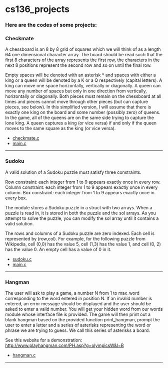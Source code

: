 # cs136_projects
### Here are the codes of some projects:

### Checkmate

A chessboard is an 8 by 8 grid of squares which we will think of as a length 64 one dimensional character array. The board should be read such that the first 8 characters of the array represents the first row, the characters in the next 8 positions represent the second row and so on until the final row.

Empty spaces will be denoted with an asterisk * and spaces with either a king or a queen will be denoted by a K or a Q respectively (capital letters). A king can move one space horizontally, vertically or diagonally. A queen can move any number of spaces but only in one direction from vertically, horizontally or diagonally. Both pieces must remain on the chessboard at all times and pieces cannot move through other pieces (but can capture pieces, see below). In this simplified version, I will assume that there is exactly one king on the board and some number (possibly zero) of queens. In the game, all of the queens are on the same side trying to capture the lone king. A queen captures a king (or vice versa) if and only if the queen moves to the same square as the king (or vice versa).

  * [checkmate.c](checkmate/checkmate.c)
  * [main.c](./checkmate/test-checkmate.c)
  ***
  
### Sudoku
  
A valid solution of a Sudoku puzzle must satisfy three constraints.

Row constraint: each integer from 1 to 9 appears exactly once in every row.
Column constraint: each integer from 1 to 9 appears exactly once in every column.
Box constraint: each integer from 1 to 9 appears exactly once in every box.

The module stores a Sudoku puzzle in a struct with two arrays. When a puzzle is read in, it is stored in both the puzzle and the sol arrays. As you attempt to solve the puzzle, you can modify the sol array until it contains a valid solution.

The rows and columns of a Sudoku puzzle are zero indexed. Each cell is represented by (row,col). For example, for the following puzzle from Wikipedia, cell (0,0) has the value 5, cell (1,3) has the value 1, and cell (0, 2) has the value 0. An empty cell has a value of 0 in it.

  * [sudoku.c](sudoku/sudoku.c)
  * [main.c](./sudoku/play_sudoku.c)
  ***
  
  ### Hangman
  
The user will ask to play a game, a number N from 1 to max_word corresponding to the word entered in position N. If an invalid number is entered, an error message should be displayed and the user should be asked to enter a valid number. You will get your hidden word from our words module whose interface file is provided. The game will then print out a blank hangman based on the provided function print_hangman, prompt the user to enter a letter and a series of asterisks representing the word or phrase we are trying to guess. We call this series of asterisks a board.

See this website for a demonstration:
http://www.playhangman.com/PH.asp?g=olympicsW&l=B

  * [hangman.c](hangman/hangman.c)
  ***
  
  
